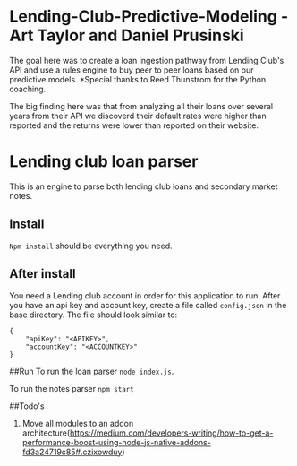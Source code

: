 # Lending-Club-Predictive-Modeling - Art Taylor and Daniel Prusinski 
The goal here was to create a loan ingestion pathway from Lending Club's API and use a rules engine to buy peer to peer loans based on our predictive models. *Special thanks to Reed Thunstrom for the Python coaching. 

The big finding here was that from analyzing all their loans over several years from their API we discoverd their default rates were higher than reported and the returns were lower than reported on their website. 

 # Lending club loan parser
This is an engine to parse both lending club loans and secondary market notes.

## Install
`Npm install` should be everything you need.

## After install
You need a Lending club account in order for this application to run. After you have an api key and account key, create a file called `config.json` in the base directory. The file should look similar to:

	
~~~~
{
	"apiKey": "<APIKEY>",
	"accountKey": "<ACCOUNTKEY>"
}
~~~~


##Run
To run the loan parser `node index.js`.

To run the notes parser `npm start` 


##Todo's
1. Move all modules to an addon architecture(https://medium.com/developers-writing/how-to-get-a-performance-boost-using-node-js-native-addons-fd3a24719c85#.czixowduy)

